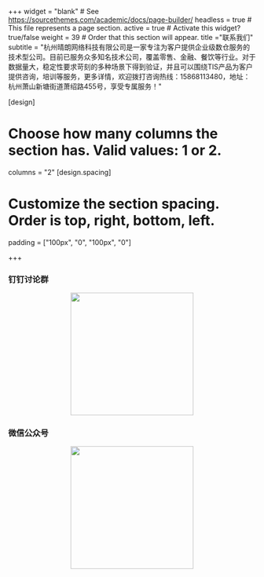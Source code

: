 +++
widget = "blank"  # See https://sourcethemes.com/academic/docs/page-builder/
headless = true  # This file represents a page section.
active = true  # Activate this widget? true/false
weight = 39  # Order that this section will appear.
title ="联系我们"
subtitle = "杭州晴朗网络科技有限公司是一家专注为客户提供企业级数仓服务的技术型公司。目前已服务众多知名技术公司，覆盖零售、金融、餐饮等行业。对于数据量大，稳定性要求苛刻的多种场景下得到验证，并且可以围绕TIS产品为客户提供咨询，培训等服务，更多详情，欢迎拨打咨询热线：15868113480，地址：杭州萧山新塘街道萧绍路455号，享受专属服务！"

[design]
  # Choose how many columns the section has. Valid values: 1 or 2.
  columns = "2"
[design.spacing]
  # Customize the section spacing. Order is top, right, bottom, left.
  padding = ["100px", "0", "100px", "0"]
   
+++
  
<div class="row featurette">
  <div class="col-12 col-sm-6">
    <h3>钉钉讨论群</h3>
    <center><img src="/img/tis/dingding_talk_group.jpg" width="250"></center>
  </div>
  <div class="col-12 col-sm-6">
    <h3>微信公众号</h3>
    <center><img src="/img/tis/weixin_talk_group.jpg" width="250"></center>
  </div>
</div>
